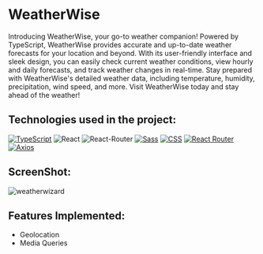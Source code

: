 # WeatherWise
 Introducing WeatherWise, your go-to weather companion! Powered by TypeScript, WeatherWise provides accurate and up-to-date weather forecasts for your location and beyond. With its user-friendly interface and sleek design, you can easily check current weather conditions, view hourly and daily forecasts, and track weather changes in real-time. Stay prepared with WeatherWise's detailed weather data, including temperature, humidity, precipitation, wind speed, and more. Visit WeatherWise today and stay ahead of the weather!

## Technologies used in the project:

[![TypeScript](https://img.shields.io/badge/TypeScript-007ACC?style=for-the-badge&logo=typescript&logoColor=white)](https://www.typescriptlang.org/)
![React](https://img.shields.io/badge/React-20232A?style=for-the-badge&amp;logo=react&amp;logoColor=61DAFB)
![React-Router](https://img.shields.io/badge/React_Router-CA4245?style=for-the-badge&amp;logo=react-router&amp;logoColor=white)
[![Sass](https://img.shields.io/badge/Sass-CC6699?style=for-the-badge&logo=sass&logoColor=white)](https://sass-lang.com/)
[![CSS](https://img.shields.io/badge/CSS-1572B6?style=for-the-badge&logo=css3&logoColor=white)](https://www.w3.org/Style/CSS/)
[![React Router](https://img.shields.io/badge/React_Router-CA4245?style=for-the-badge&logo=react-router&logoColor=white)](https://reactrouter.com/)
[![Axios](https://img.shields.io/badge/Axios-5E8EEA?style=for-the-badge&logo=axios&logoColor=white)](https://axios-http.com/)

## ScreenShot:
![weatherwizard](https://user-images.githubusercontent.com/107473816/232194328-7c9e4f2e-586d-4f25-9080-c801e5364c50.jpg)

## Features Implemented:
* Geolocation
* Media Queries

